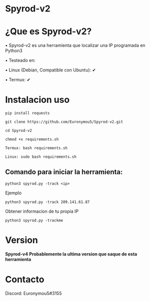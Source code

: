 # Spyrod-v2

# ¿Que es Spyrod-v2?
• Spyrod-v2 es una herramienta que localizar una IP programada en Python3

• Testeado en:

• Linux (Debian, Compatible con Ubuntu): ✔

• Termux: ✔

# Instalacion  uso
```
pip install requests
```
```
git clone https://github.com/Euronymou5/Spyrod-v2.git
```
```
cd Spyrod-v2
```
```
chmod +x requirements.sh
```
```
Termux: bash requirements.sh    

Linux: sudo bash requirements.sh
```

## Comando para iniciar la herramienta:
```
python3 spyrod.py -track <ip>
```

Ejemplo
```
python3 spyrod.py -track 209.141.61.87
```

Obtener informacion de tu propia IP

```
python3 spyrod.py -trackme
```


# Version
**Spyrod-v4**
**Probablemente la ultima version que saque de esta herramienta**

# Contacto
Discord: Euronymou5#3155
